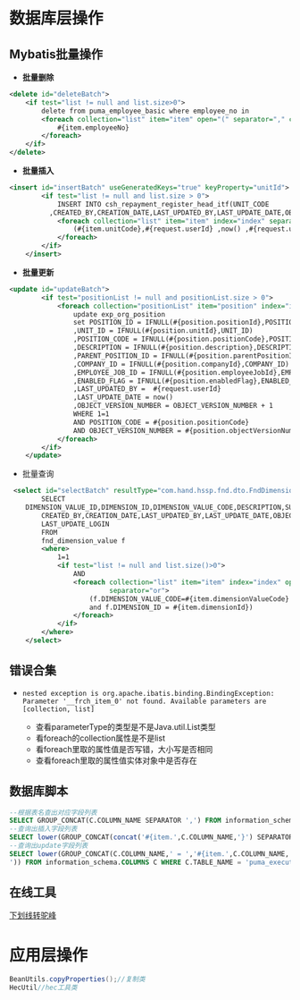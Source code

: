 # 数据库层操作

## Mybatis批量操作

- **批量删除**

```XML
<delete id="deleteBatch">
    <if test="list != null and list.size>0">
        delete from puma_employee_basic where employee_no in
        <foreach collection="list" item="item" open="(" separator="," close=")">
            #{item.employeeNo}
        </foreach>
    </if>
</delete>
```

- **批量插入**

```xml
<insert id="insertBatch" useGeneratedKeys="true" keyProperty="unitId">
        <if test="list != null and list.size > 0">
            INSERT INTO csh_repayment_register_head_itf(UNIT_CODE
          ,CREATED_BY,CREATION_DATE,LAST_UPDATED_BY,LAST_UPDATE_DATE,OBJECT_VERSION_NUMBER,REQUEST_ID,PROGRAM_ID,LAST_UPDATE_LOGIN) VALUES
            <foreach collection="list" item="item" index="index" separator=",">
                (#{item.unitCode},#{request.userId} ,now() ,#{request.userId},now() ,1 ,null ,null ,#{request.userId})
            </foreach>
        </if>
    </insert>
```

- **批量更新**

```xml
<update id="updateBatch">
        <if test="positionList != null and positionList.size > 0">
            <foreach collection="positionList" item="position" index="index" separator=";">
                update exp_org_position
                set POSITION_ID = IFNULL(#{position.positionId},POSITION_ID)
                ,UNIT_ID = IFNULL(#{position.unitId},UNIT_ID)
                ,POSITION_CODE = IFNULL(#{position.positionCode},POSITION_CODE)
                ,DESCRIPTION = IFNULL(#{position.description},DESCRIPTION)
                ,PARENT_POSITION_ID = IFNULL(#{position.parentPositionId},PARENT_POSITION_ID)
                ,COMPANY_ID = IFNULL(#{position.companyId},COMPANY_ID)
                ,EMPLOYEE_JOB_ID = IFNULL(#{position.employeeJobId},EMPLOYEE_JOB_ID)
                ,ENABLED_FLAG = IFNULL(#{position.enabledFlag},ENABLED_FLAG)
                ,LAST_UPDATED_BY =  #{request.userId}
                ,LAST_UPDATE_DATE = now()
                ,OBJECT_VERSION_NUMBER = OBJECT_VERSION_NUMBER + 1
                WHERE 1=1
                AND POSITION_CODE = #{position.positionCode}
                AND OBJECT_VERSION_NUMBER = #{position.objectVersionNumber}
            </foreach>
        </if>
    </update>
```

- 批量查询

```xml
 <select id="selectBatch" resultType="com.hand.hssp.fnd.dto.FndDimensionValue">
        SELECT
    DIMENSION_VALUE_ID,DIMENSION_ID,DIMENSION_VALUE_CODE,DESCRIPTION,SUMMARY_FLAG,ENABLED_FLAG,
        CREATED_BY,CREATION_DATE,LAST_UPDATED_BY,LAST_UPDATE_DATE,OBJECT_VERSION_NUMBER,REQUEST_ID,PROGRAM_ID,
        LAST_UPDATE_LOGIN
        FROM
        fnd_dimension_value f
        <where>
            1=1
            <if test="list != null and list.size()>0">
                AND
                <foreach collection="list" item="item" index="index" open="(" close=")"
                         separator="or">
                    (f.DIMENSION_VALUE_CODE=#{item.dimensionValueCode}
                    and f.DIMENSION_ID = #{item.dimensionId})
                </foreach>
            </if>
        </where>
    </select>
```



## 错误合集

- ```shell
  nested exception is org.apache.ibatis.binding.BindingException: Parameter '__frch_item_0' not found. Available parameters are [collection, list]
  ```

  - 查看parameterType的类型是不是Java.util.List类型
  - 看foreach的collection属性是不是list
  - 看foreach里取的属性值是否写错，大小写是否相同
  - 查看foreach里取的属性值实体对象中是否存在

## 数据库脚本

```sql
--根据表名查出对应字段列表
SELECT GROUP_CONCAT(C.COLUMN_NAME SEPARATOR ',') FROM information_schema.COLUMNS C WHERE C.TABLE_NAME = 'puma_executive_dept_basic' group by table_name;
--查询出插入字段列表
SELECT lower(GROUP_CONCAT(concat('#{item.',C.COLUMN_NAME,'}') SEPARATOR ',')) FROM information_schema.COLUMNS C WHERE C.TABLE_NAME = 'puma_executive_dept_basic' group by table_name;
--查询出update字段列表
SELECT lower(GROUP_CONCAT(C.COLUMN_NAME,' = ','#{item.',C.COLUMN_NAME,'}
')) FROM information_schema.COLUMNS C WHERE C.TABLE_NAME = 'puma_executive_dept_basic';

```

## 在线工具

[下划线转驼峰](https://www.bejson.com/convert/camel_underscore/)

# 应用层操作

```java
BeanUtils.copyProperties();//复制类
HecUtil//hec工具类
```

